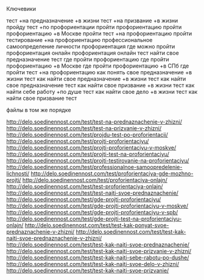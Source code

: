 Ключевики

тест +на предназначение +в жизни
тест +на призвание +в жизни
пройду тест +по профориентации
пройти профориентацию
пройти профориентацию +в Москве
пройти тест +на профориентацию
пройти тестирование +на профориентацию
профессиональное самоопределение личности
профориентация где можно пройти
профориентация онлайн
профориентация онлайн тест
найти свое предназначение тест
где пройти профориентацию
где пройти профориентацию +в Москве
где пройти профориентацию +в СПб
где пройти тест +на профориентацию
как понять свое предназначение +в жизни тест
как найти свое предназначение +в жизни тест
как найти свое предназначение тест
как найти свое призвание +в жизни тест
как найти себе работу +по душе тест
как найти свое дело +в жизни тест
как найти свое призвание тест

файлы в том же порядке

http://delo.soedinennost.com/test/test-na-prednaznachenie-v-zhizni/
http://delo.soedinennost.com/test/test-na-prizvanie-v-zhizni/
http://delo.soedinennost.com/test/projdu-test-po-proforientacii/
http://delo.soedinennost.com/test/projti-proforientaciyu/
http://delo.soedinennost.com/test/projti-proforientaciyu-v-moskve/
http://delo.soedinennost.com/test/projti-test-na-proforientaciyu/
http://delo.soedinennost.com/test/projti-testirovanie-na-proforientaciyu/
http://delo.soedinennost.com/test/professionalnoe-samoopredelenie-lichnosti/
http://delo.soedinennost.com/test/proforientaciya-gde-mozhno-projti/
http://delo.soedinennost.com/test/proforientaciya-onlajn/
http://delo.soedinennost.com/test/test-proforientaciya-onlajn/
http://delo.soedinennost.com/test/test-najti-svoe-prednaznachenie/
http://delo.soedinennost.com/test/gde-projti-proforientaciyu/
http://delo.soedinennost.com/test/gde-projti-proforientaciyu-v-moskve/
http://delo.soedinennost.com/test/gde-projti-proforientaciyu-v-spb/
http://delo.soedinennost.com/test/gde-projti-test-na-proforientaciyu-onlajn/
http://delo.soedinennost.com/test/test-kak-ponyat-svoe-prednaznachenie-v-zhizni/
http://delo.soedinennost.com/test/test-kak-najti-svoe-prednaznachenie-v-zhizni/
http://delo.soedinennost.com/test/test-kak-najti-svoe-prednaznachenie/
http://delo.soedinennost.com/test/test-kak-najti-svoe-prizvanie-v-zhizni/
http://delo.soedinennost.com/test/test-kak-najti-sebe-rabotu-po-dushe/
http://delo.soedinennost.com/test/test-kak-najti-svoe-delo-v-zhizni/
http://delo.soedinennost.com/test/test-kak-najti-svoe-prizvanie/